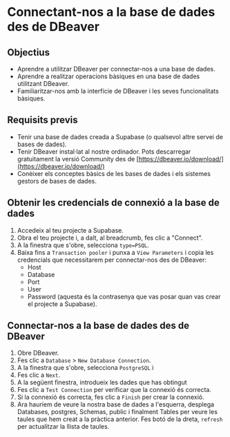# Connectant-nos a la base de dades des de DBeaver

## Objectius

* Aprendre a utilitzar DBeaver per connectar-nos a una base de dades.
* Aprendre a realitzar operacions bàsiques en una base de dades utilitzant DBeaver.
* Familiaritzar-nos amb la interfície de DBeaver i les seves funcionalitats bàsiques.

## Requisits previs

* Tenir una base de dades creada a Supabase (o qualsevol altre servei de bases de dades).
* Tenir DBeaver instal·lat al nostre ordinador. Pots descarregar gratuitament la versió Community des de [https://dbeaver.io/download/](https://dbeaver.io/download/)
* Conèixer els conceptes bàsics de les bases de dades i els sistemes gestors de bases de dades.


## Obtenir les credencials de connexió a la base de dades

1. Accedeix al teu projecte a Supabase.
2. Obra el teu projecte i, a dalt, al breadcrumb, fes clic a "Connect".
3. A la finestra que s'obre, selecciona `type=PSQL`.
4. Baixa fins a `Transaction pooler` i punxa a `View Parameters` i copia les credencials que necessitarem per connectar-nos des de DBeaver:
   * Host
   * Database
   * Port
   * User
   * Password (aquesta és la contrasenya que vas posar quan vas crear el projecte a Supabase).


## Connectar-nos a la base de dades des de DBeaver

1. Obre DBeaver.
2. Fes clic a `Database` > `New Database Connection`.
3. A la finestra que s'obre, selecciona `PostgreSQL` i
4. Fes clic a `Next`.
5. A la següent finestra, introdueix les dades que has obtingut
6. Fes clic a `Test Connection` per verificar que la connexió és correcta.
7. Si la connexió és correcta, fes clic a `Finish` per crear la connexió.
8. Ara hauríem de veure la nostra base de dades a l'esquerra, desplega Databases, postgres, Schemas, public i finalment Tables per veure les taules que hem creat a la pràctica anterior. Fes botó de la dreta, `refresh` per actualitzar la llista de taules.